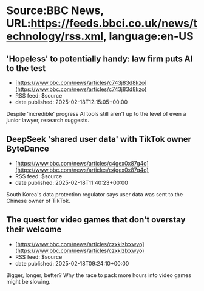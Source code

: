 # Source:BBC News, URL:https://feeds.bbci.co.uk/news/technology/rss.xml, language:en-US

## 'Hopeless' to potentially handy: law firm puts AI to the test
 - [https://www.bbc.com/news/articles/c743j83d8kzo](https://www.bbc.com/news/articles/c743j83d8kzo)
 - RSS feed: $source
 - date published: 2025-02-18T12:15:05+00:00

Despite 'incredible' progress AI tools still aren't up to the level of even a junior lawyer, research suggests.

## DeepSeek 'shared user data' with TikTok owner ByteDance
 - [https://www.bbc.com/news/articles/c4gex0x87g4o](https://www.bbc.com/news/articles/c4gex0x87g4o)
 - RSS feed: $source
 - date published: 2025-02-18T11:40:23+00:00

South Korea's data protection regulator says user data was sent to the Chinese owner of TikTok.

## The quest for video games that don't overstay their welcome
 - [https://www.bbc.com/news/articles/czxklzlxxwyo](https://www.bbc.com/news/articles/czxklzlxxwyo)
 - RSS feed: $source
 - date published: 2025-02-18T09:24:10+00:00

Bigger, longer, better? Why the race to pack more hours into video games might be slowing.

